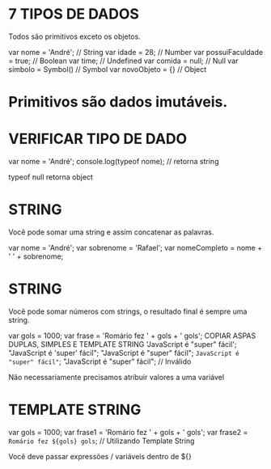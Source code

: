 # 7 TIPOS DE DADOS
Todos são primitivos exceto os objetos.

var nome = 'André'; // String
var idade = 28; // Number
var possuiFaculdade = true; // Boolean
var time; // Undefined
var comida = null; // Null
var simbolo = Symbol() // Symbol
var novoObjeto = {} // Object

# Primitivos são dados imutáveis.

# VERIFICAR TIPO DE DADO
var nome = 'André';
console.log(typeof nome);
// retorna string

typeof null retorna object

# STRING
Você pode somar uma string e assim concatenar as palavras.

var nome = 'André';
var sobrenome = 'Rafael';
var nomeCompleto = nome + ' ' + sobrenome;

# STRING
Você pode somar números com strings, o resultado final é sempre uma string.

var gols = 1000;
var frase = 'Romário fez ' + gols + ' gols';
COPIAR
ASPAS DUPLAS, SIMPLES E TEMPLATE STRING
'JavaScript é "super" fácil';
"JavaScript é 'super' fácil";
"JavaScript é \"super\" fácil";
`JavaScript é "super" fácil"`;
"JavaScript é "super" fácil"; // Inválido

Não necessariamente precisamos atribuir valores a uma variável

# TEMPLATE STRING
var gols = 1000;
var frase1 = 'Romário fez ' + gols + ' gols';
var frase2 = `Romário fez ${gols} gols`; // Utilizando Template String

Você deve passar expressões / variáveis dentro de ${}